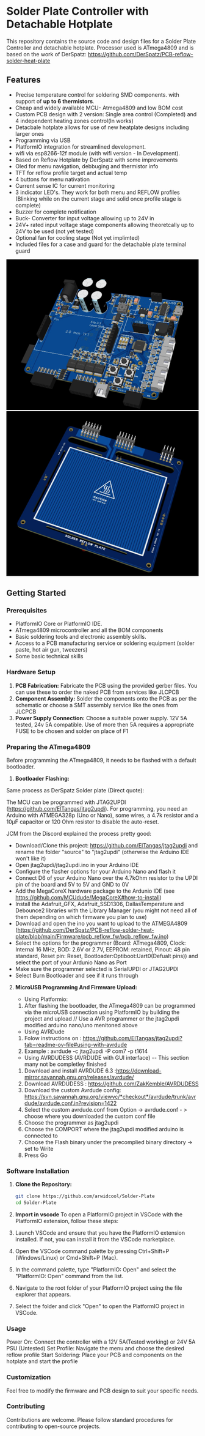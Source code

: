 # Solder Plate Controller with Detachable Hotplate

This repository contains the source code and design files for a Solder Plate Controller and detachable hotplate. Processor used is ATmega4809 and is based on the work of DerSpatz: https://github.com/DerSpatz/PCB-reflow-solder-heat-plate


## Features
- Precise temperature control for soldering SMD components. with support of **up to 6 thermistors**.
- Cheap and widely available MCU- Atmega4809 and low BOM cost
- Custom PCB design with 2 version: Single area control (Completed) and 4 independent heating zones control(In works)
- Detacbale hotplate allows for use of new heatplate designs including larger ones
- Programming via USB
- PlatformIO integration for streamlined development.
- wifi via esp8266-12f module (with wifi version - In Development).
- Based on Reflow Hotplate by DerSpatz with some improvements
- Oled for menu navigation, debbuging and thermistor info
- TFT for reflow profile target and actual temp
- 4 buttons for menu nativation
- Current sense IC for current monitoring
- 3 indicator LED's. They work for both menu and REFLOW profiles (Blinking while on the current stage and solid once profile stage is complete)
- Buzzer for complete notification
- Buck- Converter for input voltage allowing up to 24V in
- 24V+ rated input voltage stage components allowing theoretcally up to 24V to be used (not yet tested)
- Optional fan for cooling stage (Not yet implimted)
- Included files for a case and guard for the detachable plate terminal guard


![Screenshot](/Renders/Controller%201mos.JPG)
![Screenshot](/Renders/plate%201%20zone.JPG)



## Getting Started


### Prerequisites

- PlatformIO Core or PlatformIO IDE.
- ATmega4809 microcontroller and all the BOM components
- Basic soldering tools and electronic assembly skills.
- Access to a PCB manufacturing service or soldering equipment (solder paste, hot air gun, tweezers)
- Some basic technical skills

### Hardware Setup

1. **PCB Fabrication:** Fabricate the PCB using the provided gerber files. You can use these to order the naked PCB from services like JLCPCB
2. **Component Assembly:** Solder the components onto the PCB as per the schematic or choose a SMT assembly service like the ones from JLCPCB
3. **Power Supply Connection:** Choose a suitable power supply. 12V 5A tested, 24v 5A compatible. Use of more then 5A requires a appropriate FUSE to be chosen and solder on place of F1

### Preparing the ATmega4809

Before programming the ATmega4809, it needs to be flashed with a default bootloader.

1. **Bootloader Flashing:**

Same process as DerSpatz Solder plate (Direct quote):

The MCU can be programmed with JTAG2UPDI (https://github.com/ElTangas/jtag2updi). For programming, you need an Arduino with ATMEGA328p (Uno or Nano), some wires, a 4.7k resistor and a 10µF capacitor or 120 Ohm resistor to disable the auto-reset.

JCM from the Discord explained the process pretty good:

- Download/Clone this project: https://github.com/ElTangas/jtag2updi and rename the folder "source" to "jtag2updi" (otherwise the Arduino IDE won't like it)
- Open jtag2updi/jtag2updi.ino in your Arduino IDE
- Configure the flasher options for your Arduino Nano and flash it
- Connect D6 of your Arduino Nano over the 4.7kOhm resistor to the UPDI pin of the board and 5V to 5V and GND to 0V
- Add the MegaCoreX hardware package to the Ardunio IDE (see https://github.com/MCUdude/MegaCoreX#how-to-install)
- Install the Adafruit_GFX, Adafruit_SSD1306, DallasTemperature and Debounce2 libraries with the Library Manager (you might not need all of them depending on which firmware you plan to use)
- Download and open the ino you want to upload to the ATMEGA4809 (https://github.com/DerSpatz/PCB-reflow-solder-heat-plate/blob/main/Firmware/pcb_reflow_fw/pcb_reflow_fw.ino)
- Select the options for the programmer (Board: ATmega4809, Clock: Internal 16 MHz, BOD: 2.6V or 2.7V, EEPROM: retained, Pinout: 48 pin standard, Reset pin: Reset, Bootloader:Optiboot:Uart0(Defualt pins)) and select the port of your Ardunio Nano as Port
- Make sure the programmer selected is SerialUPDI or JTAG2UPDI
- Select Burn Bootloader and see if it runs through


2. **MicroUSB Programming And Firmware Upload:**

   - Using Platformio:
   1. After flashing the bootloader, the ATmega4809 can be programmed via the microUSB connection using PlatformIO by building the project and upload
   // Use a AVR programmer or the jtag2updi modified arduino nano/uno menitoned above
   - Using AVRDude
   1. Folow instructions on : https://github.com/ElTangas/jtag2updi?tab=readme-ov-file#using-with-avrdude
   2. Example : avrdude -c jtag2updi -P com7 -p t1614
   - Using AVRDUDESS (AVRDUDE with GUI interface) -- This section many not be completley finished
   1. Download and install AVRDUDE 6.3 :https://download-mirror.savannah.gnu.org/releases/avrdude/
   2. Download AVRDUDESS : https://github.com/ZakKemble/AVRDUDESS
   3. Download the custom Avrdude config: https://svn.savannah.gnu.org/viewvc/*checkout*/avrdude/trunk/avrdude/avrdude.conf.in?revision=1422
   4. Select the custom avrdude.conf from Option ->  avrdude.conf - > choose where you downloaded the custom conf file
   5. Choose the programmer as jtag2updi 
   6. Choose the COMPORT where the jtag2updi modified arduino is connected to
   7. Choose the Flash binary under the precomplied binary directory -> set to Write
   8. Press Go




### Software Installation

1. **Clone the Repository:**
   ```bash
   git clone https://github.com/arwidcool/Solder-Plate
   cd Solder-Plate
2. **Import in vscode**
To open a PlatformIO project in VSCode with the PlatformIO extension, follow these steps:

1. Launch VSCode and ensure that you have the PlatformIO extension installed. If not, you can install it from the VSCode marketplace.
2. Open the VSCode command palette by pressing Ctrl+Shift+P (Windows/Linux) or Cmd+Shift+P (Mac).
3. In the command palette, type "PlatformIO: Open" and select the "PlatformIO: Open" command from the list.
4. Navigate to the root folder of your PlatformIO project using the file explorer that appears.
5. Select the folder and click "Open" to open the PlatformIO project in VSCode.


### Usage

Power On: Connect the controller with a 12V 5A(Tested working) or 24V 5A PSU (Untested)
Set Profile: Navigate the menu and choose the desired reflow profile
Start Soldering: Place your PCB and components on the hotplate and start the profile

### Customization

Feel free to modify the firmware and PCB design to suit your specific needs.

### Contributing
Contributions are welcome. Please follow standard procedures for contributing to open-source projects.

